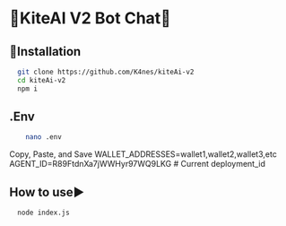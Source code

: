 # 🚀KiteAI V2 Bot Chat🚀
## 🔧Installation
```bash
  git clone https://github.com/K4nes/kiteAi-v2
  cd kiteAi-v2
  npm i
```

## .Env
```bash
    nano .env
```
Copy, Paste, and Save
    WALLET_ADDRESSES=wallet1,wallet2,wallet3,etc
    AGENT_ID=R89FtdnXa7jWWHyr97WQ9LKG # Current deployment_id

## How to use▶️
```bash
  node index.js
```